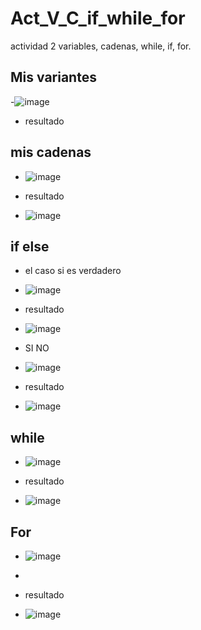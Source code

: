 # Act_V_C_if_while_for
actividad 2 variables, cadenas, while, if, for.
## Mis variantes
-![image](https://github.com/user-attachments/assets/d587dca4-6bba-4184-91fa-7bc61aeff9c2)


- resultado
## mis cadenas
- ![image](https://github.com/user-attachments/assets/e37a5482-0575-4eb0-848a-f570dbfbb431)


- resultado
- ![image](https://github.com/user-attachments/assets/5e0aba32-611a-466d-b4f8-6e561a1b9afc)
## if else
- el caso si es verdadero
- ![image](https://github.com/user-attachments/assets/c1e81317-766f-4d8c-87e2-32c54d0f638e)


- resultado
- ![image](https://github.com/user-attachments/assets/5067e114-80df-4989-b117-2dab54db3e14)
- SI NO
- ![image](https://github.com/user-attachments/assets/d3969d71-e2ed-429f-8a9c-8605d429c96b)


- resultado
- ![image](https://github.com/user-attachments/assets/4062dd56-fb96-4824-8a13-05f9281d60a0)
## while
- ![image](https://github.com/user-attachments/assets/de8295ea-4059-4272-b80d-4586f1972a76)


- resultado
- ![image](https://github.com/user-attachments/assets/57f95a86-ea51-44a2-9f39-e5861bfeb1b5)
## For
- ![image](https://github.com/user-attachments/assets/7d0c0e23-0ae3-41de-9feb-9442a26d9e40)

- 
- resultado
- ![image](https://github.com/user-attachments/assets/83332ad8-7e9d-4fa6-aeec-a0ffe7aaa741)







